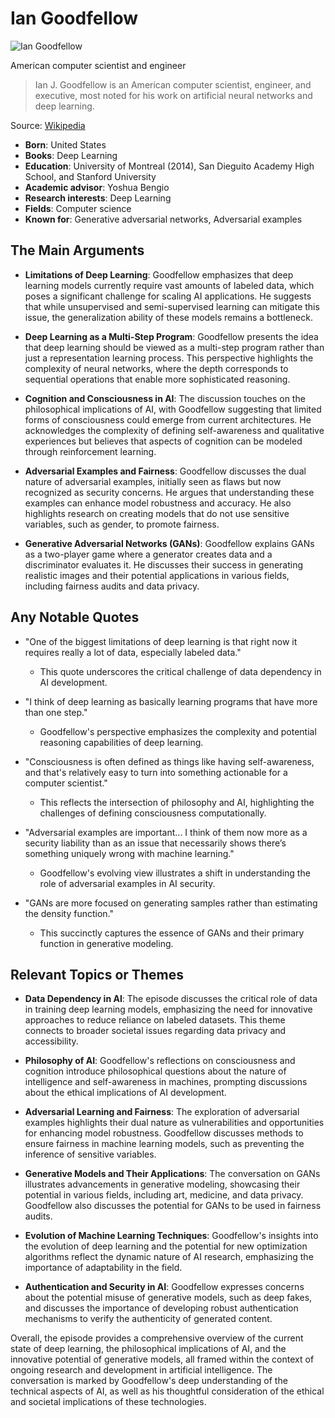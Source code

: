 # Ian Goodfellow


![Ian Goodfellow](https://encrypted-tbn0.gstatic.com/images?q=tbn:ANd9GcStgzwnFnZ7tIpYvMTbFkHyg9Zm1w0n8De6nKhnatw&s=0)

American computer scientist and engineer

> Ian J. Goodfellow is an American computer scientist, engineer, and executive, most noted for his work on artificial neural networks and deep learning.

Source: [Wikipedia](https://en.wikipedia.org/wiki/Ian_Goodfellow)

- **Born**: United States
- **Books**: Deep Learning
- **Education**: University of Montreal (2014), San Dieguito Academy High School, and Stanford University
- **Academic advisor**: Yoshua Bengio
- **Research interests**: Deep Learning
- **Fields**: Computer science
- **Known for**: Generative adversarial networks, Adversarial examples


## The Main Arguments

- **Limitations of Deep Learning**: Goodfellow emphasizes that deep learning models currently require vast amounts of labeled data, which poses a significant challenge for scaling AI applications. He suggests that while unsupervised and semi-supervised learning can mitigate this issue, the generalization ability of these models remains a bottleneck.

- **Deep Learning as a Multi-Step Program**: Goodfellow presents the idea that deep learning should be viewed as a multi-step program rather than just a representation learning process. This perspective highlights the complexity of neural networks, where the depth corresponds to sequential operations that enable more sophisticated reasoning.

- **Cognition and Consciousness in AI**: The discussion touches on the philosophical implications of AI, with Goodfellow suggesting that limited forms of consciousness could emerge from current architectures. He acknowledges the complexity of defining self-awareness and qualitative experiences but believes that aspects of cognition can be modeled through reinforcement learning.

- **Adversarial Examples and Fairness**: Goodfellow discusses the dual nature of adversarial examples, initially seen as flaws but now recognized as security concerns. He argues that understanding these examples can enhance model robustness and accuracy. He also highlights research on creating models that do not use sensitive variables, such as gender, to promote fairness.

- **Generative Adversarial Networks (GANs)**: Goodfellow explains GANs as a two-player game where a generator creates data and a discriminator evaluates it. He discusses their success in generating realistic images and their potential applications in various fields, including fairness audits and data privacy.

## Any Notable Quotes

- "One of the biggest limitations of deep learning is that right now it requires really a lot of data, especially labeled data."
  - This quote underscores the critical challenge of data dependency in AI development.

- "I think of deep learning as basically learning programs that have more than one step."
  - Goodfellow's perspective emphasizes the complexity and potential reasoning capabilities of deep learning.

- "Consciousness is often defined as things like having self-awareness, and that's relatively easy to turn into something actionable for a computer scientist."
  - This reflects the intersection of philosophy and AI, highlighting the challenges of defining consciousness computationally.

- "Adversarial examples are important... I think of them now more as a security liability than as an issue that necessarily shows there’s something uniquely wrong with machine learning."
  - Goodfellow's evolving view illustrates a shift in understanding the role of adversarial examples in AI security.

- "GANs are more focused on generating samples rather than estimating the density function."
  - This succinctly captures the essence of GANs and their primary function in generative modeling.

## Relevant Topics or Themes

- **Data Dependency in AI**: The episode discusses the critical role of data in training deep learning models, emphasizing the need for innovative approaches to reduce reliance on labeled datasets. This theme connects to broader societal issues regarding data privacy and accessibility.

- **Philosophy of AI**: Goodfellow's reflections on consciousness and cognition introduce philosophical questions about the nature of intelligence and self-awareness in machines, prompting discussions about the ethical implications of AI development.

- **Adversarial Learning and Fairness**: The exploration of adversarial examples highlights their dual nature as vulnerabilities and opportunities for enhancing model robustness. Goodfellow discusses methods to ensure fairness in machine learning models, such as preventing the inference of sensitive variables.

- **Generative Models and Their Applications**: The conversation on GANs illustrates advancements in generative modeling, showcasing their potential in various fields, including art, medicine, and data privacy. Goodfellow also discusses the potential for GANs to be used in fairness audits.

- **Evolution of Machine Learning Techniques**: Goodfellow's insights into the evolution of deep learning and the potential for new optimization algorithms reflect the dynamic nature of AI research, emphasizing the importance of adaptability in the field.

- **Authentication and Security in AI**: Goodfellow expresses concerns about the potential misuse of generative models, such as deep fakes, and discusses the importance of developing robust authentication mechanisms to verify the authenticity of generated content.

Overall, the episode provides a comprehensive overview of the current state of deep learning, the philosophical implications of AI, and the innovative potential of generative models, all framed within the context of ongoing research and development in artificial intelligence. The conversation is marked by Goodfellow's deep understanding of the technical aspects of AI, as well as his thoughtful consideration of the ethical and societal implications of these technologies.